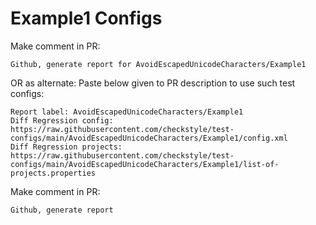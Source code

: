 # Example1 Configs
Make comment in PR:
```
Github, generate report for AvoidEscapedUnicodeCharacters/Example1
```
OR as alternate:
Paste below given to PR description to use such test configs:
```
Report label: AvoidEscapedUnicodeCharacters/Example1
Diff Regression config: https://raw.githubusercontent.com/checkstyle/test-configs/main/AvoidEscapedUnicodeCharacters/Example1/config.xml
Diff Regression projects: https://raw.githubusercontent.com/checkstyle/test-configs/main/AvoidEscapedUnicodeCharacters/Example1/list-of-projects.properties
```
Make comment in PR:
```
Github, generate report
```
